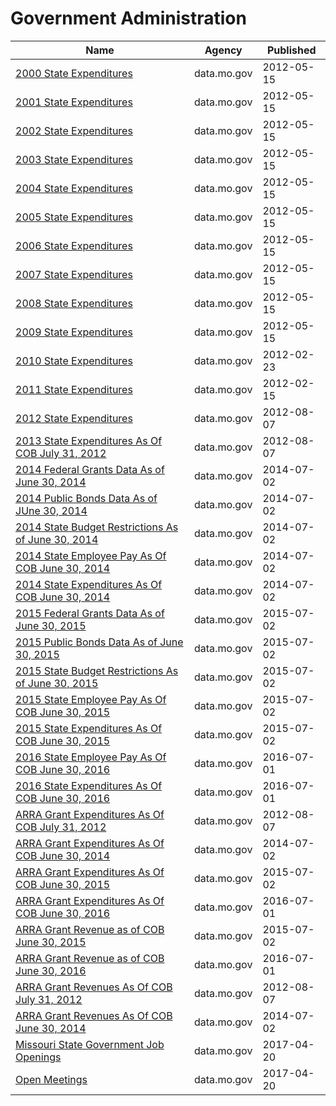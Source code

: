 # Government Administration

Name | Agency | Published
---- | ---- | ---------
[2000 State Expenditures](../datasets/6qjy-av5n.md) | data.mo.gov | 2012-05-15
[2001 State Expenditures](../datasets/w9y4-8vur.md) | data.mo.gov | 2012-05-15
[2002 State Expenditures](../datasets/rr2u-sazk.md) | data.mo.gov | 2012-05-15
[2003 State Expenditures](../datasets/pgg3-6j5j.md) | data.mo.gov | 2012-05-15
[2004 State Expenditures](../datasets/dasw-mr6w.md) | data.mo.gov | 2012-05-15
[2005 State Expenditures](../datasets/u3t7-b8zt.md) | data.mo.gov | 2012-05-15
[2006 State Expenditures](../datasets/x28p-tq62.md) | data.mo.gov | 2012-05-15
[2007 State Expenditures](../datasets/phyg-rmzi.md) | data.mo.gov | 2012-05-15
[2008 State Expenditures](../datasets/sakh-5tni.md) | data.mo.gov | 2012-05-15
[2009 State Expenditures](../datasets/fasu-dfdu.md) | data.mo.gov | 2012-05-15
[2010 State Expenditures](../datasets/3fvs-m4di.md) | data.mo.gov | 2012-02-23
[2011 State Expenditures](../datasets/nyk8-k9ti.md) | data.mo.gov | 2012-02-15
[2012 State Expenditures](../datasets/rqqc-6ytf.md) | data.mo.gov | 2012-08-07
[2013 State Expenditures As Of COB July 31, 2012](../datasets/v74v-p62j.md) | data.mo.gov | 2012-08-07
[2014 Federal Grants Data As of June 30, 2014](../datasets/8cjj-4npp.md) | data.mo.gov | 2014-07-02
[2014 Public Bonds Data As of JUne 30, 2014](../datasets/3hue-nw7e.md) | data.mo.gov | 2014-07-02
[2014 State Budget Restrictions As of June 30, 2014](../datasets/pfgn-6b4z.md) | data.mo.gov | 2014-07-02
[2014 State Employee Pay As Of COB June 30, 2014](../datasets/9mgj-s7gs.md) | data.mo.gov | 2014-07-02
[2014 State Expenditures As Of COB June 30, 2014](../datasets/56a9-nk4t.md) | data.mo.gov | 2014-07-02
[2015 Federal Grants Data As of June 30, 2015](../datasets/55pd-epiy.md) | data.mo.gov | 2015-07-02
[2015 Public Bonds Data As of June 30, 2015](../datasets/bipa-db22.md) | data.mo.gov | 2015-07-02
[2015 State Budget Restrictions As of June 30, 2015](../datasets/y84f-xfv7.md) | data.mo.gov | 2015-07-02
[2015 State Employee Pay As Of COB June 30, 2015](../datasets/5fzr-99vz.md) | data.mo.gov | 2015-07-02
[2015 State Expenditures As Of COB June 30, 2015](../datasets/9kfi-jsmi.md) | data.mo.gov | 2015-07-02
[2016 State Employee Pay As Of COB June 30, 2016](../datasets/fhka-4phk.md) | data.mo.gov | 2016-07-01
[2016 State Expenditures As Of COB June 30, 2016](../datasets/s6qx-cm2s.md) | data.mo.gov | 2016-07-01
[ARRA Grant Expenditures As Of COB July 31, 2012](../datasets/w32v-gn8m.md) | data.mo.gov | 2012-08-07
[ARRA Grant Expenditures As Of COB June 30, 2014](../datasets/ef66-7b8b.md) | data.mo.gov | 2014-07-02
[ARRA Grant Expenditures As Of COB June 30, 2015](../datasets/jntx-uyxh.md) | data.mo.gov | 2015-07-02
[ARRA Grant Expenditures As Of COB June 30, 2016](../datasets/mqqt-f7zm.md) | data.mo.gov | 2016-07-01
[ARRA Grant Revenue as of COB June 30, 2015](../datasets/nyvx-sbvn.md) | data.mo.gov | 2015-07-02
[ARRA Grant Revenue as of COB June 30, 2016](../datasets/q757-zbe3.md) | data.mo.gov | 2016-07-01
[ARRA Grant Revenues As Of COB July 31, 2012](../datasets/nnrk-hs73.md) | data.mo.gov | 2012-08-07
[ARRA Grant Revenues As Of COB June 30, 2014](../datasets/ixe6-e4z3.md) | data.mo.gov | 2014-07-02
[Missouri State Government Job Openings](../datasets/83mm-j7ms.md) | data.mo.gov | 2017-04-20
[Open Meetings](../datasets/au6r-w9n3.md) | data.mo.gov | 2017-04-20

